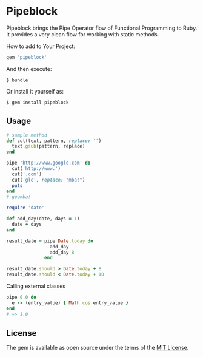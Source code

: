 # Pipeblock
Pipeblock brings the Pipe Operator flow of Functional Programming to Ruby.
It provides a very clean flow for working with static methods.

How to add to Your Project:

```ruby
gem 'pipeblock'
```

And then execute:

    $ bundle

Or install it yourself as:

    $ gem install pipeblock

## Usage
```ruby
# sample method
def cut(text, pattern, replace: '')
  text.gsub(pattern, replace)
end

pipe 'http://www.google.com' do
  cut('http://www.')
  cut('.com')
  cut('gle', replace: "mba!")
  puts
end
# goomba!
```

```ruby
require 'date'

def add_day(date, days = 1)
  date + days
end

result_date = pipe Date.today do
                add_day
                add_day 8
              end

result_date.should > Date.today + 8
result_date.should < Date.today + 10
```

Calling external classes
```ruby
pipe 0.0 do
  e -> (entry_value) { Math.cos entry_value }
end
# => 1.0
```

## License

The gem is available as open source under the terms of the [MIT License](http://opensource.org/licenses/MIT).
